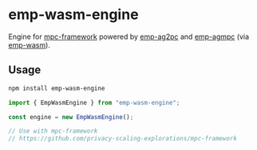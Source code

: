# emp-wasm-engine

Engine for
[mpc-framework](https://github.com/privacy-scaling-explorations/mpc-framework)
powered by [emp-ag2pc](https://github.com/emp-toolkit/emp-ag2pc) and
[emp-agmpc](https://github.com/emp-toolkit/emp-agmpc) (via
[emp-wasm](https://github.com/privacy-scaling-explorations/emp-wasm)).

## Usage

```sh
npm install emp-wasm-engine
```

```ts
import { EmpWasmEngine } from "emp-wasm-engine";

const engine = new EmpWasmEngine();

// Use with mpc-framework
// https://github.com/privacy-scaling-explorations/mpc-framework
```
